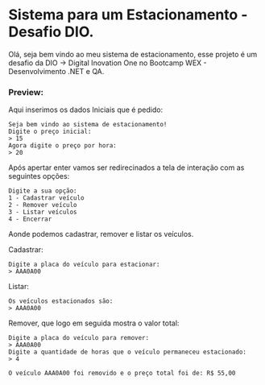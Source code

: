 # Sistema para um Estacionamento - Desafio DIO.

Olá, seja bem vindo ao meu sistema de estacionamento, esse projeto é um desafio da DIO -> Digital Inovation One no Bootcamp WEX - Desenvolvimento .NET e QA.

### Preview: 
Aqui inserimos os dados Iniciais que é pedido:

```
Seja bem vindo ao sistema de estacionamento!
Digite o preço inicial:
> 15
Agora digite o preço por hora:
> 20
```
Após apertar enter vamos ser redirecinados a tela de interação com as seguintes opções:

```
Digite a sua opção:
1 - Cadastrar veículo
2 - Remover veículo
3 - Listar veículos
4 - Encerrar
```
Aonde podemos cadastrar, remover e listar os veículos. 

Cadastrar:
```
Digite a placa do veículo para estacionar:
> AAA0A00
```
Listar:
```
Os veículos estacionados são:     
> AAA0A00
```
Remover, que logo em seguida mostra o valor total:
```
Digite a placa do veículo para remover:
> AAA0A00 
Digite a quantidade de horas que o veículo permaneceu estacionado:
> 4 
```
```
O veículo AAA0A00 foi removido e o preço total foi de: R$ 55,00
```